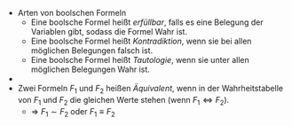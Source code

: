 - Arten von boolschen Formeln
	- Eine boolsche Formel heißt *erfüllbar*, falls es eine Belegung der Variablen gibt, sodass die Formel Wahr ist.
	- Eine boolsche Formel heißt *Kontradiktion*, wenn sie bei allen möglichen Belegungen falsch ist.
	- Eine boolsche Formel heißt *Tautologie*, wenn sie unter allen möglichen Belegungen Wahr ist.
-
- Zwei Formeln $F_1$ und $F_2$ heißen *Äquivalent*, wenn in der Wahrheitstabelle von $F_1$ und $F_2$ die gleichen Werte stehen (wenn $F_1 \iff F_2$).
	- => $F_1 \sim F_2$ oder $F_1 \equiv F_2$